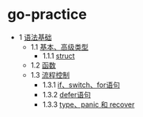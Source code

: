 # go-practice

- 1 [语法基础](#)
    - 1.1 [基本、高级类型](#)
        - 1.1.1 [struct](#)
    - 1.2 [函数](#)
    - 1.3 [流程控制](#)
        - 1.3.1 [if、switch、for语句](#)
        - 1.3.2 [defer语句](#)
        - 1.3.3 [type、panic 和 recover](#)